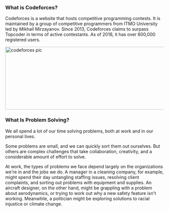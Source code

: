 ### What is Codeforces? ###

Codeforces is a website that hosts competitive programming contests. It is maintained by a group of competitive programmers from ITMO University led by Mikhail Mirzayanov. Since 2013, Codeforces claims to surpass Topcoder in terms of active contestants. As of 2018, it has over 600,000 registered users.

<img src="https://codeforces.com/predownloaded/6f/cb/6fcb7ddba0d5d427e558bfa0570ffdf734c6d488.png" alt="codeforces pic" width="1000" height="200">

<br>

### What Is Problem Solving? ###
We all spend a lot of our time solving problems, both at work and in our personal lives.

Some problems are small, and we can quickly sort them out ourselves. But others are complex challenges that take collaboration, creativity, and a considerable amount of effort to solve.

At work, the types of problems we face depend largely on the organizations we're in and the jobs we do. A manager in a cleaning company, for example, might spend their day untangling staffing issues, resolving client complaints, and sorting out problems with equipment and supplies. An aircraft designer, on the other hand, might be grappling with a problem about aerodynamics, or trying to work out why a new safety feature isn't working. Meanwhile, a politician might be exploring solutions to racial injustice or climate change.
